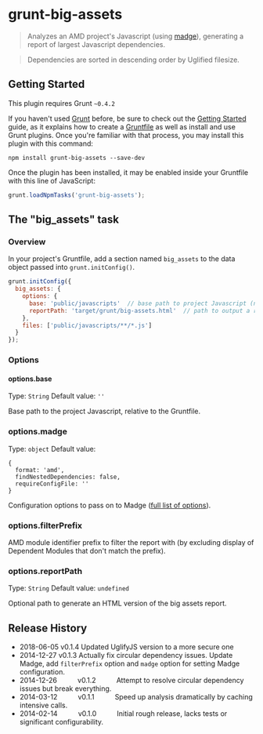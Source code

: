 # grunt-big-assets

> Analyzes an AMD project's Javascript (using [madge](https://github.com/pahen/madge)), generating a report of largest Javascript dependencies.

> Dependencies are sorted in descending order by Uglified filesize.

## Getting Started
This plugin requires Grunt `~0.4.2`

If you haven't used [Grunt](http://gruntjs.com/) before, be sure to check out the [Getting Started](http://gruntjs.com/getting-started) guide, as it explains how to create a [Gruntfile](http://gruntjs.com/sample-gruntfile) as well as install and use Grunt plugins. Once you're familiar with that process, you may install this plugin with this command:

```shell
npm install grunt-big-assets --save-dev
```

Once the plugin has been installed, it may be enabled inside your Gruntfile with this line of JavaScript:

```js
grunt.loadNpmTasks('grunt-big-assets');
```

## The "big_assets" task

### Overview
In your project's Gruntfile, add a section named `big_assets` to the data object passed into `grunt.initConfig()`.

```js
grunt.initConfig({
  big_assets: {
    options: {
      base: 'public/javascripts'  // base path to project Javascript (no trailing slash),
      reportPath: 'target/grunt/big-assets.html'  // path to output a report in HTML format (optional)
    },
    files: ['public/javascripts/**/*.js']
  }
});
```

### Options

#### options.base
Type: `String`
Default value: `''`

Base path to the project Javascript, relative to the Gruntfile.

### options.madge
Type: `object`
Default value:
```
{
  format: 'amd',
  findNestedDependencies: false,
  requireConfigFile: ''
}
```

Configuration options to pass on to Madge (<a href="https://github.com/pahen/madge/tree/0.3.5#madgesrc-opts">full list of options</a>).

### options.filterPrefix

AMD module identifier prefix to filter the report with (by excluding display of Dependent Modules
that don't match the prefix).

### options.reportPath
Type: `String`
Default value: `undefined`

Optional path to generate an HTML version of the big assets report.


## Release History

 * 2018-06-05   v0.1.4   Updated UglifyJS version to a more secure one
 * 2014-12-27   v0.1.3   Actually fix circular dependency issues. Update Madge, add `filterPrefix` option
                            and `madge` option for setting Madge configuration.
 * 2014-12-26   v0.1.2   Attempt to resolve circular dependency issues but break everything.
 * 2014-03-12   v0.1.1   Speed up analysis dramatically by caching intensive calls.
 * 2014-02-14   v0.1.0   Initial rough release, lacks tests or significant configurability.
